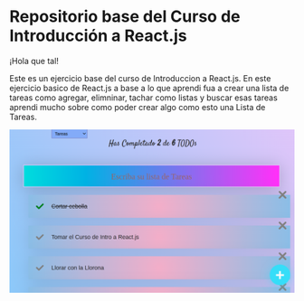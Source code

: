 # Repositorio base del Curso de Introducción a React.js

¡Hola que tal!

Este es un ejercicio base del curso de Introduccion a React.js.
En este ejercicio basico de React.js a base a lo que aprendi fua a crear una lista de tareas como agregar, elimninar, tachar como listas y buscar esas tareas aprendi mucho sobre como poder crear algo como esto una Lista de Tareas.

![Les dejo una imagen de como quedo mi TODO mi Lista de Tareas](./img/img.png)